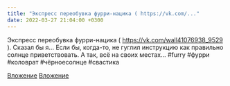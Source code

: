 ```yaml
---
title: "Экспресс переобувка фурри-нацика ( https://vk.com/..."
date: 2022-03-27 21:04:00 +0300
---
```


Экспресс переобувка фурри-нацика ( https://vk.com/wall41076938_9529 ). Сказал бы я... Если бы, когда-то, не гуглил инструкцию как правильно солнце приветствовать.
А так, всё на своих местах...
#furry #фурри #коловрат #чёрноесолнце #свастика


[Вложение](/assets/vk_photos/2/5kuHyZIw6SM.jpg)
[Вложение](/assets/vk_photos/4/FF1gqJvtCw0.jpg)
